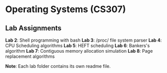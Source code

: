 # Operating Systems (CS307)

## Lab Assignments

**Lab 2**: Shell programming with bash
**Lab 3**: /proc/ file system parser
**Lab 4**: CPU Scheduling algorithms
**Lab 5**: HEFT scheduling
**Lab 6**: Bankers's algorithm
**Lab 7**: Contiguous memory allocation simulation
**Lab 8**: Page replacement algorithms

**Note**: Each lab folder contains its own readme file.
